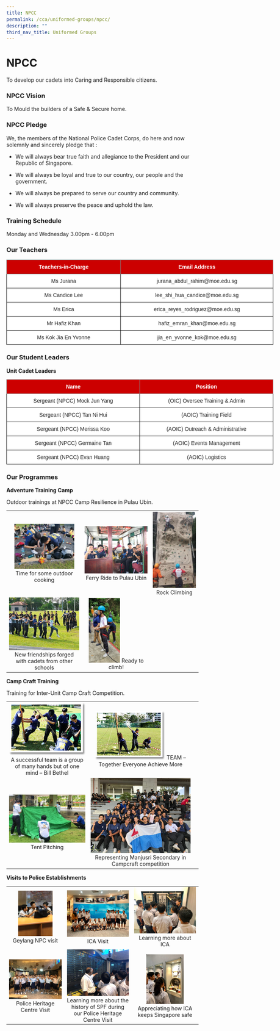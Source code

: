 ```yaml
---
title: NPCC
permalink: /cca/uniformed-groups/npcc/
description: ""
third_nav_title: Uniformed Groups
---
```

# **NPCC**

To develop our cadets into Caring and Responsible citizens.

### **NPCC Vision**

To Mould the builders of a Safe &amp; Secure home.

### **NPCC Pledge**

We, the members of the National Police Cadet Corps, do here and now solemnly and sincerely pledge that :

*   We will always bear true faith and allegiance to the President and our Republic of Singapore.  
    
*   We will always be loyal and true to our country, our people and the government.  
    
*   We will always be prepared to serve our country and community.  
    
*   We will always preserve the peace and uphold the law.  

### **Training Schedule**

Monday and Wednesday&nbsp;3.00pm - 6.00pm

### **Our Teachers**


<style type="text/css">
.tg  {border-collapse:collapse;border-spacing:0;}
.tg td{border-color:black;border-style:solid;border-width:1px;font-family:Arial, sans-serif;font-size:14px;
  overflow:hidden;padding:10px 5px;word-break:normal;}
.tg th{border-color:black;border-style:solid;border-width:1px;font-family:Arial, sans-serif;font-size:14px;
  font-weight:normal;overflow:hidden;padding:10px 5px;word-break:normal;}
.tg .tg-2atv{background-color:#C00;border-color:inherit;color:#FFF;font-weight:bold;text-align:center;vertical-align:top}
.tg .tg-a3j2{background-color:#FFF;color:#222;text-align:center;vertical-align:middle}
</style>
<table class="tg" style="undefined;table-layout: fixed; width: 700px">
<colgroup>
<col style="width: 300px">
<col style="width: 400px">
</colgroup>
<thead>
  <tr>
    <th class="tg-2atv">Teachers-in-Charge</th>
    <th class="tg-2atv">Email Address</th>
  </tr>
</thead>
<tbody>
  <tr>
    <td class="tg-a3j2"><span style="color:#222;background-color:transparent">Ms Jurana </span></td>
    <td class="tg-a3j2"><span style="color:#222;background-color:transparent"> jurana_abdul_rahim@moe.edu.sg</span></td>
  </tr>
  <tr>
    <td class="tg-a3j2"><span style="color:#222;background-color:transparent">Ms Candice Lee </span></td>
    <td class="tg-a3j2"><span style="color:#222;background-color:transparent">lee_shi_hua_candice@moe.edu.sg </span></td>
  </tr>
  <tr>
    <td class="tg-a3j2"><span style="color:#222;background-color:transparent"> Ms Erica</span></td>
    <td class="tg-a3j2"><span style="color:#222;background-color:transparent">erica_reyes_rodriguez@moe.edu.sg </span></td>
  </tr>
  <tr>
    <td class="tg-a3j2"><span style="color:#222;background-color:transparent"> Mr Hafiz Khan</span></td>
    <td class="tg-a3j2"><span style="color:#222;background-color:transparent">hafiz_emran_khan@moe.edu.sg </span></td>
  </tr>
  <tr>
    <td class="tg-a3j2"><span style="color:#222;background-color:transparent">Ms Kok Jia En Yvonne</span></td>
    <td class="tg-a3j2"><span style="color:#222;background-color:transparent">jia_en_yvonne_kok@moe.edu.sg</span></td>
  </tr>
</tbody>
</table>

### **Our Student Leaders**

**Unit Cadet Leaders**

<style type="text/css">
.tg  {border-collapse:collapse;border-spacing:0;}
.tg td{border-color:black;border-style:solid;border-width:1px;font-family:Arial, sans-serif;font-size:14px;
  overflow:hidden;padding:10px 5px;word-break:normal;}
.tg th{border-color:black;border-style:solid;border-width:1px;font-family:Arial, sans-serif;font-size:14px;
  font-weight:normal;overflow:hidden;padding:10px 5px;word-break:normal;}
.tg .tg-2atv{background-color:#C00;border-color:inherit;color:#FFF;font-weight:bold;text-align:center;vertical-align:top}
.tg .tg-a3j2{background-color:#FFF;color:#222;text-align:center;vertical-align:middle}
</style>
<table class="tg" style="undefined;table-layout: fixed; width: 700px">
<colgroup>
<col style="width: 350px">
<col style="width: 350px">
</colgroup>
<thead>
  <tr>
    <th class="tg-2atv">Name</th>
    <th class="tg-2atv">Position</th>
  </tr>
</thead>
<tbody>
  <tr>
    <td class="tg-a3j2"><span style="color:#222;background-color:transparent">Sergeant (NPCC) Mock Jun Yang</span></td>
    <td class="tg-a3j2"><span style="color:#222;background-color:transparent">(OIC) Oversee Training &amp; Admin</span></td>
  </tr>
  <tr>
    <td class="tg-a3j2"><span style="color:#222;background-color:transparent">Sergeant (NPCC) Tan Ni Hui</span></td>
    <td class="tg-a3j2"><span style="color:#222;background-color:transparent"> (AOIC) Training Field</span></td>
  </tr>
  <tr>
    <td class="tg-a3j2"><span style="color:#222;background-color:transparent">Sergeant (NPCC) Merissa Koo</span></td>
    <td class="tg-a3j2"><span style="color:#222;background-color:transparent">(AOIC) Outreach &amp; Administrative</span></td>
  </tr>
  <tr>
    <td class="tg-a3j2"><span style="color:#222;background-color:transparent">Sergeant (NPCC) Germaine Tan</span></td>
    <td class="tg-a3j2"><span style="color:#222;background-color:transparent">(AOIC) Events Management</span></td>
  </tr>
  <tr>
    <td class="tg-a3j2"><span style="color:#222;background-color:transparent">Sergeant (NPCC) Evan Huang</span></td>
    <td class="tg-a3j2"><span style="color:#222;background-color:transparent">(AOIC) Logistics</span></td>
  </tr>
</tbody>
</table>

### **Our Programmes**

**Adventure Training Camp**

Outdoor trainings at NPCC Camp Resilience in Pulau Ubin.

|   |   |   |
|:---:|:---:|:---:|
| <img src="/images/Cca/NPCC/Time%20for%20some%20outdoor%20cooking.jpg" style="width:85%"> Time for some outdoor cooking	 | ![](/images/Cca/NPCC/Ferry%20ride%20to%20Pulau%20Ubin.jpg)   Ferry Ride to Pulau Ubin  | ![](/images/Cca/NPCC/Rock%20Climbing.jpg)   Rock Climbing  |
| ![](/images/Cca/NPCC/New%20friendships%20forged%20with%20cadets%20from%20other%20schools.jpg) New friendships forged with cadets from other schools |  <img src="/images/Cca/NPCC/Ready%20to%20climb.jpg" style="width:50%"> Ready to climb! |   |


**Camp Craft Training**

Training for Inter-Unit Camp Craft Competition.

|   |   |   |
|:---:|:---:|:---:|
| ![](/images/Cca/NPCC/npcc05.png) A successful team is a group of many hands but of one mind – Bill Bethel	 | <img src="/images/Cca/NPCC/npcc06.png" style="width:70%"> TEAM – Together Everyone Achieve More	 |
| ![](/images/Cca/NPCC/Tent%20Pitching.jpg) Tent Pitching |	  <img src="/images/Cca/NPCC/Representing%20Manjusri%20Secondary%20in%20Campcraft%20competition.jpg" style="width:%"> Representing Manjusri Secondary in Campcraft competition	 |   |


**Visits to Police Establishments**


|   |   |   |
|:---:|:---:|:---:|
|  <img src="/images/Cca/NPCC/Geylang%20NPC%20visit.jpeg" style="width:65%">  Geylang NPC visit	 |  ![](/images/Cca/NPCC/ICA%20Visit.jpg) ICA Visit	 |  ![](/images/Cca/NPCC/Learning%20more%20about%20ICA.jpg)  Learning more about ICA  |
|  ![](/images/Cca/NPCC/Police%20Heritage%20Centre%20Visit.jpeg)  Police Heritage Centre Visit    |   ![](/images/Cca/NPCC/Learning%20more%20about%20the%20history%20of%20SPF%20during%20our%20Police%20Heritage%20Centre%20Visit.jpeg) Learning more about the history of SPF during our Police Heritage Centre Visit  |  <img src="/images/Cca/NPCC/Appreciating%20how%20ICA%20keeps%20Singapore%20safe.jpg" style="width:60%">   Appreciating how ICA keeps Singapore safe |